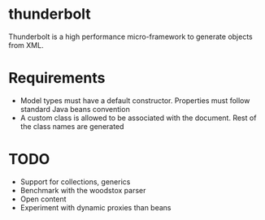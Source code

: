 thunderbolt
===========

Thunderbolt is a high performance micro-framework to generate objects from XML.

Requirements
============

* Model types must have a default constructor. Properties must follow standard Java beans convention
* A custom class is allowed to be associated with the document. Rest of the class names are generated

TODO
====

* Support for collections, generics
* Benchmark with the woodstox parser
* Open content
* Experiment with dynamic proxies than beans
